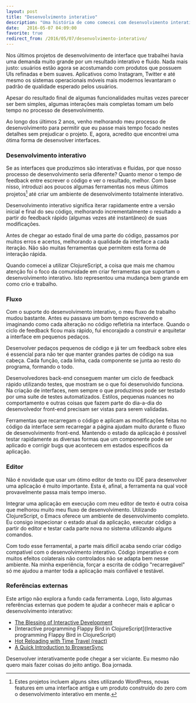 ```yaml
---
layout: post
title: "Desenvolvimento interativo"
description: "Uma história de como comecei com desenvolvimento interativo e quais suas vantagens"
date:   2016-05-07 04:09:00
favorite: true
redirect_from: /2016/05/07/desenvolvimento-interativo/
---
```


Nos últimos projetos de desenvolvimento de interface que trabalhei havia uma
demanda muito grande por um resultado interativo e fluido. Nada mais justo:
usuários estão agora se acostumando com produtos que possuem UIs refinadas e bem
suaves. Aplicativos como Instagram, Twitter e até mesmo os sistemas operacionais
móveis mais modernos levantaram o padrão de qualidade esperado pelos usuários.

Apesar do resultado final de algumas funcionalidades muitas vezes parecer ser
bem simples, algumas interações mais completas tomam um belo tempo no processo
de desenvolvimento.

Ao longo dos últimos 2 anos, venho melhorando meu processo de desenvolvimento
para permitir que eu passe mais tempo focado nestes detalhes sem prejudicar o
projeto. E, agora, acredito que encontrei uma ótima forma de desenvolver
interfaces.

### Desenvolvimento interativo

Se as interfaces que produzimos são interativas e fluidas, por que nosso
processo de desenvolvimento seria diferente? Quanto menor o tempo de feedback
entre escrever o código e ver o resultado, melhor. Com base nisso, introduzi
aos poucos algumas ferramentas nos meus últimos projetos[^projetos] até criar um
ambiente de desenvolvimento totalmente interativo.

Desenvolvimento interativo significa iterar rapidamente entre a versão inicial e
final do seu código, melhorando incrementalmente o resultado a partir do
feedback rápido (algumas vezes até instantâneo) de suas modificações.

Antes de chegar ao estado final de uma parte do código, passamos por
muitos erros e acertos, melhorando a qualidade da interface a cada iteração.
Não são muitas ferramentas que permitem esta forma de interação rápida.

Quando comecei a utilizar ClojureScript, a coisa que mais me chamou atenção foi
o foco da comunidade em criar ferramentas que suportam o desenvolvimento
interativo. Isto representou uma mudança bem grande em como crio e trabalho.

### Fluxo

Com o suporte do desenvolvimento interativo, o meu fluxo de trabalho mudou
bastante. Antes eu passava um bom tempo escrevendo e imaginando como cada
alteração no código refletiria na interface. Quando o ciclo de feedback ficou
mais rápido, fui encorajado a construir e arquitetar a interface em pequenos
pedaços.

Desenvolver pedaços pequenos de código e já ter um feedback sobre eles é
essencial para não ter que manter grandes partes de código na sua cabeça. Cada
função, cada linha, cada componente se junta ao resto do programa, formando o
todo.

Desenvolvedores back-end conseguem manter um ciclo de feedback rápido
utilizando testes, que mostram se o que foi desenvolvido funciona. Na criação de
interfaces, nem sempre o que produzimos pode ser testado por uma suíte de testes
automatizados. Estilos, pequenas nuances no comportamento e outras coisas que
fazem parte do dia-a-dia do desenvolvedor front-end precisam ser vistas para
serem validadas.

Ferramentas que recarregam o código e aplicam as modificações feitas no código da
interface sem recarregar a página ajudam muito durante o fluxo de
desenvolvimento front-end. Mantendo o estado da aplicação é possível testar
rapidamente as diversas formas que um componente pode ser aplicado e corrigir
bugs que acontecem em estados específicos da aplicação.

### Editor

Não é novidade que usar um ótimo editor de texto ou IDE para desenvolver uma
aplicação é muito importante. Esta é, afinal, a ferramenta na qual você
provavelmente passa mais tempo imerso.

Integrar uma aplicação em execução com meu editor de texto é outra coisa que
melhorou muito meu fluxo de desenvolvimento. Utilizando ClojureScript, o Emacs
oferece um ambiente de desenvolvimento completo. Eu consigo inspecionar o estado
atual da aplicação, executar código a partir do editor e testar cada parte nova
no sistema utilizando alguns comandos.

Com todo esse ferramental, a parte mais difícil acaba sendo criar código
compatível com o desenvolvimento interativo. Código imperativo e com muitos
efeitos colaterais não controlados não se adapta bem nesse ambiente. Na minha
experiência, forçar a escrita de código "recarregável" só me ajudou a manter
toda a aplicação mais confiável e testável.

### Referências externas

Este artigo não explora a fundo cada ferramenta. Logo, listo algumas referências
externas que podem te ajudar a conhecer mais e aplicar o desenvolvimento
interativo:

- [The Blessing of Interactive Development](http://tonsky.me/blog/interactive-development/)
- [Interactive programming Flappy Bird in ClojureScript](Interactive programming Flappy Bird in ClojureScript)
- [Hot Reloading with Time Travel (react)](https://www.youtube.com/watch?v=xsSnOQynTHs)
- [A Quick Introduction to BrowserSync](https://www.youtube.com/watch?v=heNWfzc7ufQ)

Desenvolver interativamente pode chegar a ser viciante. Eu mesmo não quero mais
fazer coisas do jeito antigo. Boa jornada.

[^projetos]:
    Estes projetos incluem alguns sites utilizando WordPress, novas features em
    uma interface antiga e um produto construído do zero com o desenvolvimento
    interativo em mente.
